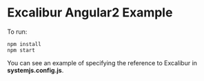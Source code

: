 # Excalibur Angular2 Example

To run:

    npm install
    npm start

You can see an example of specifying the reference to Excalibur in **systemjs.config.js**.